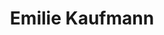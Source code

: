 ---
title: Emilie Kaufmann
role: CNRS researcher
avatar_filename: avatar.jpg
bio: ""
interests: ""
social:
  - icon: browser
    icon_pack: fas
    link: https://emiliekaufmann.github.io/
  - icon: google-scholar
    icon_pack: fas
    link: https://scholar.google.com/citations?user=9GE1vx4AAAAJ
organizations:
  - name: Scool (Inria)
    url: https://team.inria.fr/scool/
  - name: CRIStAL (CNRS)
    url: https://www.cristal.univ-lille.fr/
  - name: Univ. Lille
    url: https://www.univ-lille.fr/
education: ""
email: ""
superuser: true
highlight_name: false
---